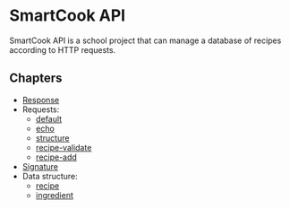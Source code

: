# SmartCook API

SmartCook API is a school project that can manage a database of recipes according to HTTP requests.

## Chapters

- [Response](response.md)
- Requests:
  - [default](req-default.md)
  - [echo](req-echo.md)
  - [structure](req-structure.md)
  - [recipe-validate](req-recipe-validate.md)
  - [recipe-add](req-recipe-add.md)
- [Signature](signature.md)
- Data structure:
  - [recipe](strct-recipe.md)
  - [ingredient](strct-ingredient.md)
